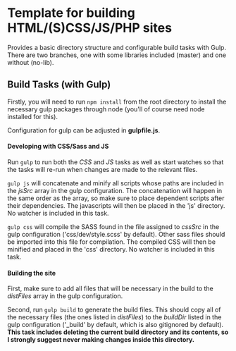 # Template for building HTML/(S)CSS/JS/PHP sites

Provides a basic directory structure and configurable build tasks with Gulp.  There are two branches, one with some libraries included (master) and one without (no-lib).

## Build Tasks (with Gulp)

Firstly, you will need to run `npm install` from the root directory to install the necessary gulp packages through node (you'll of course need node installed for this).  

Configuration for gulp can be adjusted in **gulpfile.js**.

#### Developing with CSS/Sass and JS

Run `gulp` to run both the *CSS* and *JS* tasks as well as start watches so that the tasks will re-run when changes are made to the relevant files.

`gulp js` will concatenate and minify all scripts whose paths are included in the *jsSrc* array in the gulp configuration. The concatenation will happen in the same order as the array, so make sure to place dependent scripts after their dependencies. The javascripts will then be placed in the 'js' directory. No watcher is included in this task.

`gulp css` will compile the SASS found in the file assigned to *cssSrc* in the gulp configuration ('css/dev/style.scss' by default). Other sass files should be imported into this file for compilation. The compiled CSS will then be minified and placed in the 'css' directory. No watcher is included in this task.

#### Building the site

First, make sure to add all files that will be necessary in the build to the *distFiles* array in the gulp configuration.

Second, run `gulp build` to generate the build files. This should copy all of the necessary files (the ones listed in *distFiles*) to the *buildDir* listed in the gulp configuration ('_build' by default, which is also gitignored by default). **This task includes deleting the current build directory and its contents, so I strongly suggest never making changes inside this directory.**